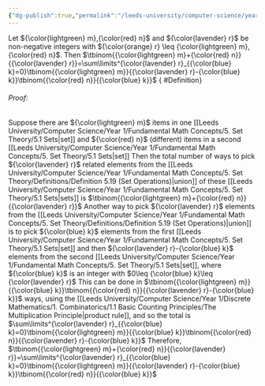 ```yaml
---
{"dg-publish":true,"permalink":"/leeds-university/computer-science/year-1/discrete-mathematics/1-combinatorics/theorems/theorem-1-7/","tags":["Theorem"]}
---
```


Let ${\color{lightgreen} m},{\color{red} n}$ and ${\color{lavender} r}$ be non-negative integers with ${\color{orange} r} \leq {\color{lightgreen} m}, {\color{red} n}$. Then
$\tbinom{{\color{lightgreen} m}+{\color{red} n}}{{\color{lavender} r}}=\sum\limits^{\color{lavender} r}_{{\color{blue} k}=0}\tbinom{{\color{lightgreen} m}}{{\color{lavender} r}-{\color{blue} k}}\tbinom{{\color{red} n}}{{\color{blue} k}}$
{ #Definition}


###### *Proof*:
Suppose there are ${\color{lightgreen} m}$ items in one [[Leeds University/Computer Science/Year 1/Fundamental Math Concepts/5. Set Theory/5.1 Sets\|set]] and ${\color{red} n}$ (different) items in a second [[Leeds University/Computer Science/Year 1/Fundamental Math Concepts/5. Set Theory/5.1 Sets\|set]]
Then the total number of ways to pick ${\color{lavender} r}$ related elements from the [[Leeds University/Computer Science/Year 1/Fundamental Math Concepts/5. Set Theory/Definitions/Definition 5.19 (Set Operations)\|union]] of these [[Leeds University/Computer Science/Year 1/Fundamental Math Concepts/5. Set Theory/5.1 Sets\|sets]] is $\tbinom{{\color{lightgreen} m}+{\color{red} n}}{{\color{lavender} r}}$
Another way to pick ${\color{lavender} r}$ elements from the [[Leeds University/Computer Science/Year 1/Fundamental Math Concepts/5. Set Theory/Definitions/Definition 5.19 (Set Operations)\|union]] is to pick ${\color{blue} k}$ elements from the first [[Leeds University/Computer Science/Year 1/Fundamental Math Concepts/5. Set Theory/5.1 Sets\|set]] and then ${\color{lavender} r}-{\color{blue} k}$ elements from the second [[Leeds University/Computer Science/Year 1/Fundamental Math Concepts/5. Set Theory/5.1 Sets\|set]], where ${\color{blue} k}$ is an integer with $0\leq {\color{blue} k}\leq {\color{lavender} r}$
This can be done in $\tbinom{{\color{lightgreen} m}}{{\color{blue} k}}\tbinom{{\color{red} n}}{{\color{lavender} r}-{\color{blue} k}}$ ways, using the [[Leeds University/Computer Science/Year 1/Discrete Mathematics/1. Combinatorics/1.1 Basic Counting Principles/The Multiplication Principle\|product rule]], and so the total is $\sum\limits^{\color{lavender} r}_{{\color{blue} k}=0}\tbinom{{\color{lightgreen} m}}{{\color{blue} k}}\tbinom{{\color{red} n}}{{\color{lavender} r}-{\color{blue} k}}$
Therefore, $\tbinom{{\color{lightgreen} m}+{\color{red} n}}{{\color{lavender} r}}=\sum\limits^{\color{lavender} r}_{{\color{blue} k}=0}\tbinom{{\color{lightgreen} m}}{{\color{lavender} r}-{\color{blue} k}}\tbinom{{\color{red} n}}{{\color{blue} k}}$
